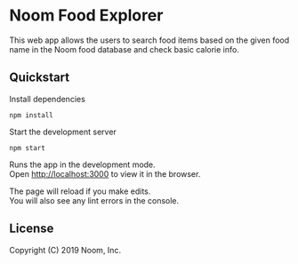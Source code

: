 # Noom Food Explorer
This web app allows the users to search food items based on the given food name in the Noom food database and check basic
calorie info.

## Quickstart

Install dependencies

```
npm install
```

Start the development server

```
npm start
```

Runs the app in the development mode.<br>
Open [http://localhost:3000](http://localhost:3000) to view it in the browser.

The page will reload if you make edits.<br>
You will also see any lint errors in the console.

## License
Copyright (C) 2019 Noom, Inc.
